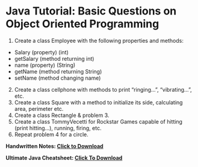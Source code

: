 # Java Tutorial: Basic Questions on Object Oriented Programming

1. Create a class Employee with the following properties and methods:
- Salary (property) (int)
- getSalary (method returning int)
- name (property) (String)
- getName (method returning String)
- setName (method changing name)

2. Create a class cellphone with methods to print “ringing…”, “vibrating…”, etc.
3. Create a class Square with a method to initialize its side, calculating area, perimeter etc.
4. Create a class Rectangle & problem 3.
5. Create a class TommyVecetti for Rockstar Games capable of hitting (print hitting…), running, firing, etc.
6. Repeat problem 4 for a circle.

**Handwritten Notes: [Click to Download](https://api.codewithharry.com/media/videoSeriesFiles/courseFiles/java-tutorials-for-beginners-39/Ch8_PS.pdf)**

**Ultimate Java Cheatsheet: [Click To Download](https://api.codewithharry.com/media/videoSeriesFiles/courseFiles/java-tutorials-for-beginners-39/UltimateJavaCheatSheet.pdf)**
